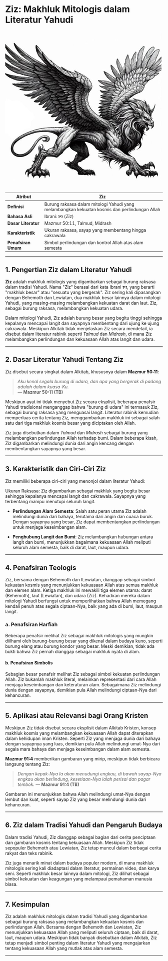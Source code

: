 # Ziz: Makhluk Mitologis dalam Literatur Yahudi

![Ilustrasi Gambar Makhluk Mitologi Ziz](img/ziz.jpg)

| **Atribut** | **Ziz** |
|---|---|
| **Definisi** | Burung raksasa dalam mitologi Yahudi yang melambangkan kekuatan kosmis dan perlindungan Allah |
| **Bahasa Asli** | Ibrani: **זיז** (*Ziz*) |
| **Dasar Literatur** | Mazmur 50:11, Talmud, Midrash |
| **Karakteristik** | Ukuran raksasa, sayap yang membentang hingga cakrawala |
| **Penafsiran Umum** | Simbol perlindungan dan kontrol Allah atas alam semesta |

---

## 1. Pengertian Ziz dalam Literatur Yahudi

**Ziz** adalah makhluk mitologis yang digambarkan sebagai burung raksasa dalam tradisi Yahudi. Nama "Ziz" berasal dari kata Ibrani **זיז**, yang berarti "makhluk besar" atau "sesuatu yang bergerak". Ziz sering kali dipasangkan dengan Behemoth dan Lewiatan, dua makhluk besar lainnya dalam mitologi Yahudi, yang masing-masing melambangkan kekuatan darat dan laut. Ziz, sebagai burung raksasa, melambangkan kekuatan udara.

Dalam mitologi Yahudi, Ziz adalah burung besar yang begitu tinggi sehingga kepalanya mencapai langit dan sayapnya membentang dari ujung ke ujung cakrawala. Meskipun Alkitab tidak menjelaskan Ziz secara mendetail, ia disebut dalam literatur rabinik seperti *Talmud* dan *Midrash*, di mana Ziz melambangkan perlindungan dan kekuasaan Allah atas langit dan udara.

---

## 2. Dasar Literatur Yahudi Tentang Ziz

Ziz disebut secara singkat dalam Alkitab, khususnya dalam **Mazmur 50:11**:

> *Aku kenal segala burung di udara, dan apa yang bergerak di padang adalah dalam kuasa-Ku.*  
> — **Mazmur 50:11 (TB)**

Meskipun ayat ini tidak menyebut Ziz secara eksplisit, beberapa penafsir Yahudi tradisional menganggap bahwa "burung di udara" ini termasuk Ziz, sebagai burung raksasa yang menguasai langit. Literatur rabinik kemudian memperluas cerita tentang Ziz, menggambarkan makhluk ini sebagai salah satu dari tiga makhluk kosmis besar yang diciptakan oleh Allah.

Ziz juga disebutkan dalam *Talmud* dan *Midrash* sebagai burung yang melambangkan perlindungan Allah terhadap bumi. Dalam beberapa kisah, Ziz digambarkan melindungi dunia dari angin kencang dengan membentangkan sayapnya yang besar.

---

## 3. Karakteristik dan Ciri-Ciri Ziz

Ziz memiliki beberapa ciri-ciri yang menonjol dalam literatur Yahudi:

Ukuran Raksasa: Ziz digambarkan sebagai makhluk yang begitu besar sehingga kepalanya mencapai langit dan cakrawala. Sayapnya yang terbentang mampu menutupi seluruh langit.
  
- **Perlindungan Alam Semesta**: Salah satu peran utama Ziz adalah melindungi dunia dari bahaya, terutama dari angin dan cuaca buruk. Dengan sayapnya yang besar, Ziz dapat membentangkan perlindungan untuk menjaga keseimbangan alam.

- **Penghubung Langit dan Bumi**: Ziz melambangkan hubungan antara langit dan bumi, menunjukkan bagaimana kekuasaan Allah meliputi seluruh alam semesta, baik di darat, laut, maupun udara.

---

## 4. Penafsiran Teologis

Ziz, bersama dengan Behemoth dan lLewiatan, dianggap sebagai simbol kekuatan kosmis yang menunjukkan kekuasaan Allah atas semua makhluk dan elemen alam. Ketiga makhluk ini mewakili tiga elemen utama: darat (Behemoth), laut (Lewiatan), dan udara (Ziz). Kehadiran mereka dalam mitologi Yahudi berfungsi untuk memperlihatkan bahwa Allah memegang kendali penuh atas segala ciptaan-Nya, baik yang ada di bumi, laut, maupun langit.

### a. Penafsiran Harfiah
Beberapa penafsir melihat Ziz sebagai makhluk mitologis yang mungkin diilhami oleh burung-burung besar yang dikenal dalam budaya kuno, seperti burung elang atau burung kondor yang besar. Meski demikian, tidak ada bukti bahwa Ziz pernah dianggap sebagai makhluk nyata di alam.

#### **b. Penafsiran Simbolis**
Sebagian besar penafsir melihat Ziz sebagai simbol kekuatan perlindungan Allah. Ziz bukanlah makhluk literal, melainkan representasi dari cara Allah menjaga keseimbangan dan keteraturan alam. Sebagaimana Ziz melindungi dunia dengan sayapnya, demikian pula Allah melindungi ciptaan-Nya dari kehancuran.

---

## 5. Aplikasi atau Relevansi bagi Orang Kristen

Meskipun Ziz tidak disebut secara eksplisit dalam Alkitab Kristen, konsep makhluk kosmis yang melambangkan kekuasaan Allah dapat diterapkan dalam kehidupan iman Kristen. Seperti Ziz yang menjaga dunia dari bahaya dengan sayapnya yang luas, demikian pula Allah melindungi umat-Nya dari segala mara bahaya dan menjaga keseimbangan dalam alam semesta.

**Mazmur 91:4** memberikan gambaran yang mirip, meskipun tidak berbicara langsung tentang Ziz:

> *Dengan kepak-Nya Ia akan menudungi engkau, di bawah sayap-Nya engkau akan berlindung, kesetiaan-Nya ialah perisai dan pagar tembok.*
> — **Mazmur 91:4 (TB)**

Gambaran ini menunjukkan bahwa Allah melindungi umat-Nya dengan lembut dan kuat, seperti sayap Ziz yang besar melindungi dunia dari kehancuran.

---

## 6. Ziz dalam Tradisi Yahudi dan Pengaruh Budaya

Dalam tradisi Yahudi, Ziz dianggap sebagai bagian dari cerita penciptaan dan gambaran kosmis tentang kekuasaan Allah. Meskipun Ziz tidak sepopuler Behemoth atau Lewiatan, Ziz tetap muncul dalam berbagai cerita rakyat dan teks rabinik.

Ziz juga menarik minat dalam budaya populer modern, di mana makhluk mitologis sering kali diadaptasi dalam literatur, permainan video, dan karya seni. Seperti makhluk besar lainnya dalam mitologi, Ziz dilihat sebagai simbol kekuatan dan keagungan yang melampaui pemahaman manusia biasa.

---

## 7. Kesimpulan

Ziz adalah makhluk mitologis dalam tradisi Yahudi yang digambarkan sebagai burung raksasa yang melambangkan kekuatan kosmis dan perlindungan Allah. Bersama dengan Behemoth dan Lewiatan, Ziz menunjukkan kekuasaan Allah yang meliputi seluruh ciptaan, baik di darat, laut, maupun udara. Meskipun tidak banyak disebutkan dalam Alkitab, Ziz tetap menjadi simbol penting dalam literatur Yahudi yang mengajarkan tentang kekuasaan Allah yang mutlak atas alam semesta.

---
